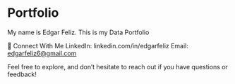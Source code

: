 # Portfolio

My name is Edgar Feliz. This is my Data Portfolio

💬 Connect With Me
LinkedIn: linkedin.com/in/edgarfeliz
Email: edgarfeliz6@gmail.com

Feel free to explore, and don’t hesitate to reach out if you have questions or feedback!



